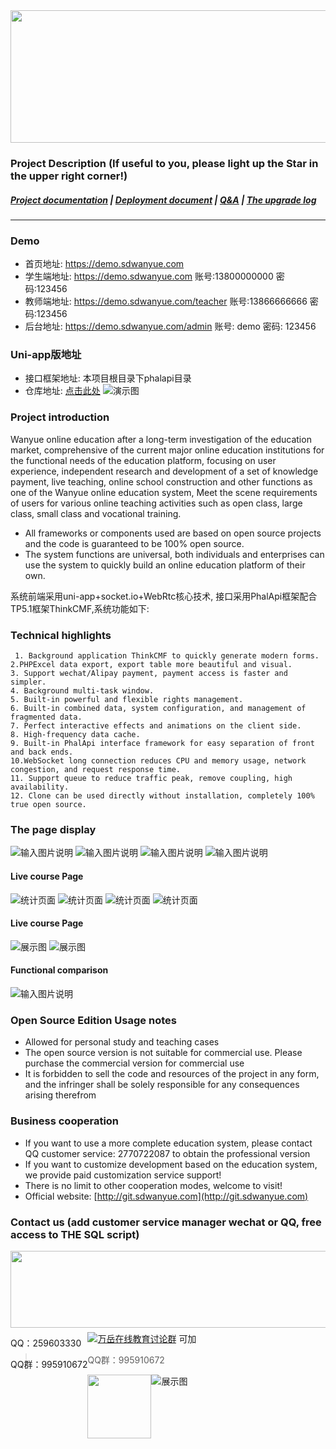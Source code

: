 <div align=center><img src="https://images.gitee.com/uploads/images/2021/0317/095645_f0b60e43_8543696.png" width="590" height="212"/></div>


### Project Description (If useful to you, please light up the Star in the upper right corner!)
##### <a target="_blank" href="http://doc.sdwanyue.com/wanyue_open_uniapp/2100689">Project documentation</a> | <a target="_blank" href="http://doc.sdwanyue.com/wanyue_open_uniapp/2100691">Deployment document</a> | <a target="_blank" href="http://doc.sdwanyue.com/wanyue_open_web/2107615">Q&A</a> | <a target="_blank" href="http://doc.sdwanyue.com/wanyue_open_uniapp/2199269">The upgrade log</a>

---

### Demo
- 首页地址: <a target="_blank" href="https://demo.sdwanyue.com">https://demo.sdwanyue.com</a>
- 学生端地址: <a target="_blank" href="https://demo.sdwanyue.com">https://demo.sdwanyue.com</a> 账号:13800000000  密码:123456
- 教师端地址: <a target="_blank" href="https://demo.sdwanyue.com/teacher">https://demo.sdwanyue.com/teacher</a> 账号:13866666666  密码:123456
- 后台地址: <a target="_blank" href="https://demo.sdwanyue.com/admin">https://demo.sdwanyue.com/admin</a> 账号: demo  密码: 123456

### Uni-app版地址
   - 接口框架地址: 本项目根目录下phalapi目录
   - 仓库地址: <a target="_blank" href="https://gitee.com/WanYueKeJi/wanyue_education_uniapp">点击此处</a>
   ![演示图](https://images.gitee.com/uploads/images/2021/0401/155114_9bce1969_8162876.png "app系统演示.png")
   
### Project introduction
Wanyue online education after a long-term investigation of the education market, comprehensive of the current major online education institutions for the functional needs of the education platform, focusing on user experience, independent research and development of a set of knowledge payment, live teaching, online school construction and other functions as one of the Wanyue online education system, Meet the scene requirements of users for various online teaching activities such as open class, large class, small class and vocational training.
* All frameworks or components used are based on open source projects and the code is guaranteed to be 100% open source.
* The system functions are universal, both individuals and enterprises can use the system to quickly build an online education platform of their own.

系统前端采用uni-app+socket.io+WebRtc核心技术, 接口采用PhalApi框架配合TP5.1框架ThinkCMF,系统功能如下:

### Technical highlights
```
 1. Background application ThinkCMF to quickly generate modern forms.
2.PHPExcel data export, export table more beautiful and visual.
3. Support wechat/Alipay payment, payment access is faster and simpler.
4. Background multi-task window.
5. Built-in powerful and flexible rights management.
6. Built-in combined data, system configuration, and management of fragmented data.
7. Perfect interactive effects and animations on the client side.
8. High-frequency data cache.
9. Built-in PhalApi interface framework for easy separation of front and back ends.
10.WebSocket long connection reduces CPU and memory usage, network congestion, and request response time.
11. Support queue to reduce traffic peak, remove coupling, high availability.
12. Clone can be used directly without installation, completely 100% true open source.
```
 
  ### The page display
![输入图片说明](https://gitee.com/WanYueKeJi_343188225/wanyue_education_web/raw/master/%E4%B8%87%E5%B2%B3%E5%9C%A8%E7%BA%BF%E6%95%99%E8%82%B2web%E7%AB%AF(%E4%B8%AD%E8%8B%B1%E6%96%87)1.png)
![输入图片说明](https://gitee.com/WanYueKeJi_343188225/wanyue_education_web/raw/master/%E4%B8%87%E5%B2%B3%E5%9C%A8%E7%BA%BF%E6%95%99%E8%82%B2web%E7%AB%AF(%E4%B8%AD%E8%8B%B1%E6%96%87)2.png)
![输入图片说明](https://gitee.com/WanYueKeJi_343188225/wanyue_education_web/raw/master/%E4%B8%87%E5%B2%B3%E5%9C%A8%E7%BA%BF%E6%95%99%E8%82%B2web%E7%AB%AF(%E4%B8%AD%E8%8B%B1%E6%96%87)3.png)
![输入图片说明](https://gitee.com/WanYueKeJi_343188225/wanyue_education_web/raw/master/%E4%B8%87%E5%B2%B3%E5%9C%A8%E7%BA%BF%E6%95%99%E8%82%B2web%E7%AB%AF(%E4%B8%AD%E8%8B%B1%E6%96%87)4.png)
  #### Live course Page
![统计页面](https://images.gitee.com/uploads/images/2021/0410/152726_aba91433_8162876.png "1.png")
![统计页面](https://images.gitee.com/uploads/images/2021/0410/152741_f4ea0543_8162876.png "2.png")
![统计页面](https://images.gitee.com/uploads/images/2021/0410/152754_67e056be_8162876.png "3.png")
![统计页面](https://images.gitee.com/uploads/images/2021/0410/152804_24f0012d_8162876.png "4.png")
    
  #### Live course Page

![展示图](https://images.gitee.com/uploads/images/2021/0317/100203_29192e47_8543696.png "live_student.png")
![展示图](https://images.gitee.com/uploads/images/2021/0317/100218_871f0135_8543696.png "live_yuyin_student.png")
  #### Functional comparison
  ![输入图片说明](https://gitee.com/WanYueKeJi_343188225/wanyue_education_web/raw/master/%E6%95%99%E8%82%B2%E5%8A%9F%E8%83%BD%E8%A1%A8.jpg "功能对比4(1).png") 
  
   ### Open Source Edition Usage notes
    
 *  Allowed for personal study and teaching cases
  * The open source version is not suitable for commercial use. Please purchase the commercial version for commercial use
  * It is forbidden to sell the code and resources of the project in any form, and the infringer shall be solely responsible for any consequences arising therefrom

  ### Business cooperation
  * If you want to use a more complete education system, please contact QQ customer service: 2770722087 to obtain the professional version
  * If you want to customize development based on the education system, we provide paid customization service support!
  * There is no limit to other cooperation modes, welcome to visit!
  * Official website: [http://git.sdwanyue.com](http://git.sdwanyue.com)
                
  
  ### Contact us (add customer service manager wechat or QQ, free access to THE SQL script)

<div style='height: 130px'>
    <img class="kefu_weixin" style="float:left;" src="https://images.gitee.com/uploads/images/2021/0317/100340_bec42d1f_8543696.png" width="602" height="123"/>
    <div style="float:left;">
        <p>QQ：259603330</p>
        <p>QQ群：995910672</p>
    </div>
</div>
<a target="_blank" href="https://qm.qq.com/cgi-bin/qm/qr?k=JShAyXeoKqg2lWFEUSElxELImhjeMG4y&jump_from=webapi"><img border="0" src="https://images.gitee.com/uploads/images/2021/0317/100424_072ee536_8543696.png" alt="万岳在线教育讨论群" title="万岳在线教育讨论群"></a> 可加

> QQ群：995910672
 <img class="kefu_weixin" style="float:left;" src="https://images.gitee.com/uploads/images/2021/0524/181101_c6bda503_2242923.jpeg" width="102" height="102"/>


![展示图](https://images.gitee.com/uploads/images/2021/0317/100511_29ed24e9_8543696.png "公众号.png")
